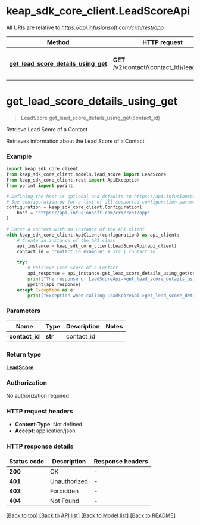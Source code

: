 # keap_sdk_core_client.LeadScoreApi

All URIs are relative to *https://api.infusionsoft.com/crm/rest/app*

Method | HTTP request | Description
------------- | ------------- | -------------
[**get_lead_score_details_using_get**](LeadScoreApi.md#get_lead_score_details_using_get) | **GET** /v2/contact/{contact_id}/leadScore | Retrieve Lead Score of a Contact


# **get_lead_score_details_using_get**
> LeadScore get_lead_score_details_using_get(contact_id)

Retrieve Lead Score of a Contact

Retrieves information about the Lead Score of a Contact

### Example


```python
import keap_sdk_core_client
from keap_sdk_core_client.models.lead_score import LeadScore
from keap_sdk_core_client.rest import ApiException
from pprint import pprint

# Defining the host is optional and defaults to https://api.infusionsoft.com/crm/rest/app
# See configuration.py for a list of all supported configuration parameters.
configuration = keap_sdk_core_client.Configuration(
    host = "https://api.infusionsoft.com/crm/rest/app"
)

# Enter a context with an instance of the API client
with keap_sdk_core_client.ApiClient(configuration) as api_client:
    # Create an instance of the API class
    api_instance = keap_sdk_core_client.LeadScoreApi(api_client)
    contact_id = 'contact_id_example' # str | contact_id

    try:
        # Retrieve Lead Score of a Contact
        api_response = api_instance.get_lead_score_details_using_get(contact_id)
        print("The response of LeadScoreApi->get_lead_score_details_using_get:\n")
        pprint(api_response)
    except Exception as e:
        print("Exception when calling LeadScoreApi->get_lead_score_details_using_get: %s\n" % e)
```


### Parameters


Name | Type | Description  | Notes
------------- | ------------- | ------------- | -------------
 **contact_id** | **str**| contact_id | 

### Return type

[**LeadScore**](LeadScore.md)

### Authorization

No authorization required

### HTTP request headers

 - **Content-Type**: Not defined
 - **Accept**: application/json

### HTTP response details

| Status code | Description | Response headers |
|-------------|-------------|------------------|
**200** | OK |  -  |
**401** | Unauthorized |  -  |
**403** | Forbidden |  -  |
**404** | Not Found |  -  |

[[Back to top]](#) [[Back to API list]](../README.md#documentation-for-api-endpoints) [[Back to Model list]](../README.md#documentation-for-models) [[Back to README]](../README.md)

